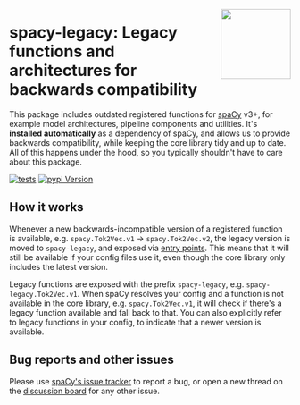 <a href="https://explosion.ai"><img src="https://explosion.ai/assets/img/logo.svg" width="125" height="125" align="right" /></a>

# spacy-legacy: Legacy functions and architectures for backwards compatibility

This package includes outdated registered functions for
[spaCy](https://spacy.io) v3+, for example model architectures, pipeline
components and utilities. It's **installed automatically** as a dependency of
spaCy, and allows us to provide backwards compatibility, while keeping the core
library tidy and up to date. All of this happens under the hood, so you
typically shouldn't have to care about this package.

[![tests](https://github.com/explosion/spacy-legacy/actions/workflows/tests.yml/badge.svg)](https://github.com/explosion/spacy-legacy/actions/workflows/tests.yml)
[![pypi Version](https://img.shields.io/pypi/v/spacy-legacy.svg?style=flat-square&logo=pypi&logoColor=white)](https://pypi.org/project/spacy-legacy/)

## How it works

Whenever a new backwards-incompatible version of a registered function is
available, e.g. `spacy.Tok2Vec.v1` &rarr; `spacy.Tok2Vec.v2`, the legacy version
is moved to `spacy-legacy`, and exposed via [entry points](setup.cfg). This
means that it will still be available if your config files use it, even though
the core library only includes the latest version.

Legacy functions are exposed with the prefix `spacy-legacy`, e.g.
`spacy-legacy.Tok2Vec.v1`. When spaCy resolves your config and a function is not
available in the core library, e.g. `spacy.Tok2Vec.v1`, it will check if there's
a legacy function available and fall back to that. You can also explicitly refer
to legacy functions in your config, to indicate that a newer version is
available.

## Bug reports and other issues

Please use [spaCy's issue tracker](https://github.com/explosion/spaCy/issues) to
report a bug, or open a new thread on the
[discussion board](https://github.com/explosion/spaCy/discussions) for any other
issue.
